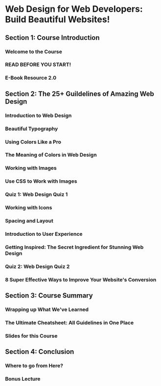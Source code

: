 # Web Design for Web Developers: Build Beautiful Websites! #
## Section 1: Course Introduction ##
### Welcome to the Course ####
### READ BEFORE YOU START! ###
### E-Book Resource 2.0 ###

## Section 2: The 25+ Guildelines of Amazing Web Design ##
### Introduction to Web Design ###
### Beautiful Typography ###
### Using Colors Like a Pro ###
### The Meaning of Colors in Web Design ###
### Working with Images ###
### Use CSS to Work with Images ###
### Quiz 1: Web Design Quiz 1 ###
### Working with Icons ###
### Spacing and Layout ###
### Introduction to User Experience ###
### Getting Inspired: The Secret Ingredient for Stunning Web Design ###
### Quiz 2: Web Design Quiz 2 ###
### 8 Super Effective Ways to Improve Your Website's Conversion ###

## Section 3: Course Summary ##
### Wrapping up What We've Learned ###
### The Ultimate Cheatsheet: All Guidelines in One Place ###
### Slides for this Course ###

## Section 4: Conclusion ##
### Where to go from Here? ###
### Bonus Lecture ###